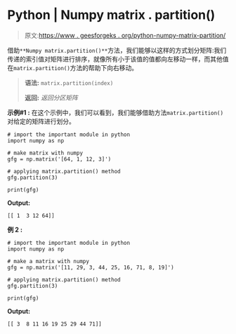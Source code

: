 # Python | Numpy matrix . partition()

> 原文:[https://www . geesforgeks . org/python-numpy-matrix-partition/](https://www.geeksforgeeks.org/python-numpy-matrix-partition/)

借助`**Numpy matrix.partition()**`方法，我们能够以这样的方式划分矩阵:我们传递的索引值对矩阵进行排序，就像所有小于该值的值都向左移动一样，而其他值在`matrix.partition()`方法的帮助下向右移动。

> **语法:** `matrix.partition(index)`
> 
> **返回:** *返回分区矩阵*

**示例#1 :**
在这个示例中，我们可以看到，我们能够借助方法`matrix.partition()`对给定的矩阵进行划分。

```
# import the important module in python
import numpy as np

# make matrix with numpy
gfg = np.matrix('[64, 1, 12, 3]')

# applying matrix.partition() method
gfg.partition(3)

print(gfg)
```

**Output:**

```
[[ 1  3 12 64]]

```

**例 2 :**

```
# import the important module in python
import numpy as np

# make a matrix with numpy
gfg = np.matrix('[11, 29, 3, 44, 25, 16, 71, 8, 19]')

# applying matrix.partition() method
gfg.partition(3)

print(gfg)
```

**Output:**

```
[[ 3  8 11 16 19 25 29 44 71]]

```